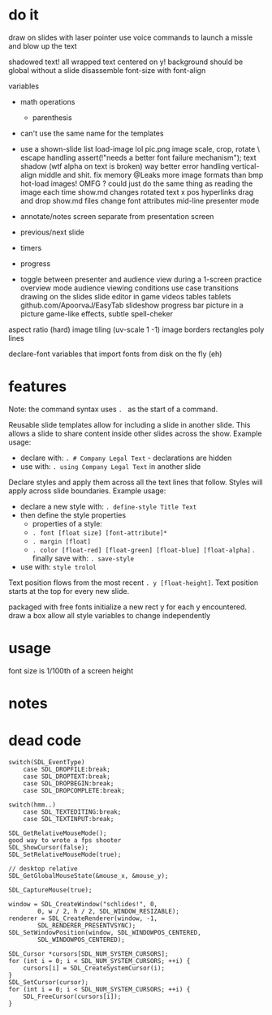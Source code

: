 # do it
draw on slides with laser pointer
use voice commands to launch a missle and blow up the text

shadowed text!
all wrapped text centered on y!
background should be global without a slide
disassemble font-size with font-align

variables
- math operations
    - parenthesis


- can't use the same name for the templates
- use a shown-slide list
load-image lol pic.png
image scale, crop, rotate
\ escape handling
assert(!"needs a better font failure mechanism");
text shadow (wtf alpha on text is broken)
way better error handling
vertical-align middle and shit.
fix memory @Leaks
more image formats than bmp
hot-load images! OMFG ? could just do the same 
        thing as reading the image each time show.md changes
rotated text
x pos
hyperlinks
drag and drop show.md files
change font attributes mid-line
presenter mode
- annotate/notes screen separate from presentation screen
- previous/next slide
- timers
- progress
- toggle between presenter and audience view during 
  a 1-screen practice
overview mode
audience viewing conditions use case
transitions
drawing on the slides
slide editor in game
videos
tables
tablets github.com/ApoorvaJ/EasyTab
slideshow progress bar
picture in a picture
game-like effects, subtle
spell-cheker

aspect ratio (hard)
image tiling (uv-scale 1 -1)
image borders
rectangles
poly lines


declare-font variables that import fonts from disk on the fly (eh)

# features
Note: the command syntax uses `. ` as the start of a command.

Reusable slide templates allow for including a slide in another slide.
This allows a slide to share content inside other slides across the show.
Example usage: 

- declare with: `. # Company Legal Text` - declarations are hidden
- use with: `. using Company Legal Text` in another slide

Declare styles and apply them across all the text lines that follow.
Styles will apply across slide boundaries.
Example usage:
- declare a new style with: `. define-style Title Text`
- then define the style properties
    - properties of a style:
    - `. font [float size] [font-attribute]*`
    - `. margin [float]`
    - `. color [float-red] [float-green] [float-blue] [float-alpha]`
. finally save with: `. save-style`
- use with: `style trolol`

Text position flows from the most recent `. y [float-height]`.
Text position starts at the top for every new slide.

packaged with free fonts
initialize a new rect y for each y encountered. draw a box
allow all style variables to change independently

# usage
font size is 1/100th of a screen height

# notes

# dead code

    switch(SDL_EventType)
        case SDL_DROPFILE:break;
        case SDL_DROPTEXT:break;
        case SDL_DROPBEGIN:break;
        case SDL_DROPCOMPLETE:break;

    switch(hmm..)
        case SDL_TEXTEDITING:break;
        case SDL_TEXTINPUT:break;

    SDL_GetRelativeMouseMode();
    good way to wrote a fps shooter
    SDL_ShowCursor(false);
    SDL_SetRelativeMouseMode(true);
    
    // desktop relative
    SDL_GetGlobalMouseState(&mouse_x, &mouse_y); 

    SDL_CaptureMouse(true);
    
    window = SDL_CreateWindow("schlides!", 0,
            0, w / 2, h / 2, SDL_WINDOW_RESIZABLE);
    renderer = SDL_CreateRenderer(window, -1,
            SDL_RENDERER_PRESENTVSYNC);
    SDL_SetWindowPosition(window, SDL_WINDOWPOS_CENTERED,
            SDL_WINDOWPOS_CENTERED);

    SDL_Cursor *cursors[SDL_NUM_SYSTEM_CURSORS];
    for (int i = 0; i < SDL_NUM_SYSTEM_CURSORS; ++i) {
        cursors[i] = SDL_CreateSystemCursor(i);
    }
    SDL_SetCursor(cursor);
    for (int i = 0; i < SDL_NUM_SYSTEM_CURSORS; ++i) {
        SDL_FreeCursor(cursors[i]);
    }